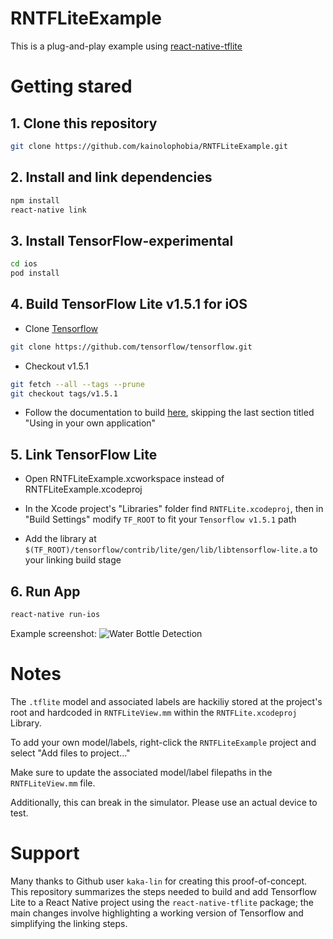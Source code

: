 # RNTFLiteExample

This is a plug-and-play example using [react-native-tflite](https://github.com/kaka-lin/react-native-tflite)


# Getting stared

## 1. Clone this repository

```bash
git clone https://github.com/kainolophobia/RNTFLiteExample.git
```

## 2. Install and link dependencies

```bash
npm install
react-native link
```

## 3. Install TensorFlow-experimental

```bash
cd ios
pod install
```

## 4. Build TensorFlow Lite v1.5.1 for iOS

- Clone [Tensorflow](https://github.com/tensorflow/tensorflow)

```bash
git clone https://github.com/tensorflow/tensorflow.git
```

- Checkout v1.5.1

```bash
git fetch --all --tags --prune
git checkout tags/v1.5.1
```

- Follow the documentation to build [here](https://github.com/tensorflow/tensorflow/blob/v1.5.1/tensorflow/contrib/lite/g3doc/ios.md), skipping the last section titled "Using in your own application"

## 5. Link TensorFlow Lite

- Open RNTFLiteExample.xcworkspace instead of RNTFLiteExample.xcodeproj

- In the Xcode project's "Libraries" folder find `RNTFLite.xcodeproj`, then in "Build Settings" modify `TF_ROOT` to fit your `Tensorflow v1.5.1` path

- Add the library at `$(TF_ROOT)/tensorflow/contrib/lite/gen/lib/libtensorflow-lite.a` to your linking build stage

## 6. Run App

```bash
react-native run-ios
```

Example screenshot:
![Water Bottle Detection](https://raw.githubusercontent.com/kainolophobia/RNTFLiteExample/master/images/waterbottle.png)


# Notes

The `.tflite` model and associated labels are hackiliy stored at the project's root and hardcoded in `RNTFLiteView.mm` within the `RNTFLite.xcodeproj` Library.

To add your own model/labels, right-click the `RNTFLiteExample` project and select "Add files to project..."

Make sure to update the associated model/label filepaths in the `RNTFLiteView.mm` file.

Additionally, this can break in the simulator. Please use an actual device to test.

# Support

Many thanks to Github user `kaka-lin` for creating this proof-of-concept. This repository summarizes the steps needed to build and add Tensorflow Lite to a React Native project using the `react-native-tflite` package; the main changes involve highlighting a working version of Tensorflow and simplifying the linking steps.


